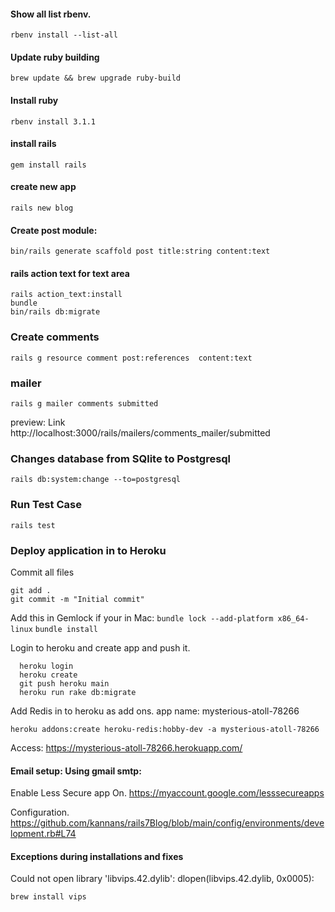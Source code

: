 #### Show all list rbenv.

`rbenv install --list-all`

####  Update ruby building 
`brew update && brew upgrade ruby-build`

#### Install ruby 
`rbenv install 3.1.1 `

#### install rails
`gem install rails`

#### create new app

`rails new blog`

#### Create post module:

`bin/rails generate scaffold post title:string content:text`

#### rails action text for text area

```
rails action_text:install 
bundle
bin/rails db:migrate  
```

### Create comments
`rails g resource comment post:references  content:text`

### mailer
`rails g mailer comments submitted `

  preview: Link http://localhost:3000/rails/mailers/comments_mailer/submitted

### Changes database from SQlite to Postgresql
`rails db:system:change --to=postgresql`


### Run Test Case
  `rails test`

### Deploy application in to Heroku

Commit all files
```
git add .
git commit -m "Initial commit"
```

Add this in Gemlock if your in Mac:
`bundle lock --add-platform x86_64-linux`
`bundle install`

Login to heroku and create app and push it.

```
  heroku login
  heroku create
  git push heroku main
  heroku run rake db:migrate
```

Add Redis in to heroku as add ons. app name: mysterious-atoll-78266

`heroku addons:create heroku-redis:hobby-dev -a mysterious-atoll-78266`

Access: https://mysterious-atoll-78266.herokuapp.com/


#### Email setup: Using gmail smtp:
Enable Less Secure app On.
https://myaccount.google.com/lesssecureapps

Configuration.
https://github.com/kannans/rails7Blog/blob/main/config/environments/development.rb#L74

#### Exceptions during installations and fixes

Could not open library 'libvips.42.dylib': dlopen(libvips.42.dylib, 0x0005):

`brew install vips `
